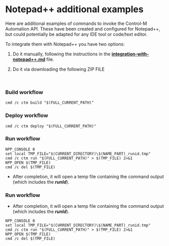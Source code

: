 # Notepad++ additional examples

Here are additional examples of commands to invoke the Control-M Automation API. These have been created and configured for Notepad++, but could potentially be adapted for any IDE tool or code/text editor.

To integrate them with Notepad++ you have two options:

   1. Do it manually, following the instructions in the [**integration-with-notepad++.md**](/601-integration-with-ides-and-code-editors/integration-with-notepad++.md) file. 
   
   2. Do it via downloading the following ZIP FILE

<br>

### Build workflow
```cmd /c ctm build "$(FULL_CURRENT_PATH)"```

### Deploy workflow

```cmd /c ctm deploy "$(FULL_CURRENT_PATH)"```

### Run workflow

```
NPP_CONSOLE 0
set local TMP_FILE="$(CURRENT_DIRECTORY)\$(NAME_PART)_runid.tmp"
cmd /c ctm run "$(FULL_CURRENT_PATH)" > $(TMP_FILE) 2>&1
NPP_OPEN $(TMP_FILE)
cmd /c del $(TMP_FILE)
```

* After completion, it will open a temp file containing the command output (which includes the ***runId***).

### Run workflow

* After completion, it will open a temp file containing the command output (which includes the ***runId***).

```
NPP_CONSOLE 0
set local TMP_FILE="$(CURRENT_DIRECTORY)\$(NAME_PART)_runid.tmp"
cmd /c ctm run "$(FULL_CURRENT_PATH)" > $(TMP_FILE) 2>&1
NPP_OPEN $(TMP_FILE)
cmd /c del $(TMP_FILE)
```


